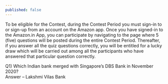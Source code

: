 ```yaml
---
published: false
---
```

To be eligible for the Contest, during the Contest Period you must sign-in to or sign-up from an account on the Amazon app. Once you have signed-in to the Amazon.in App, you can participate by navigating to the page where 5 (five) questions will be posted during the entire Contest Period. Thereafter, if you answer all the quiz questions correctly, you will be entitled for a lucky draw which will be carried out among all the participants who have answered that particular question correctly.  

Q1) Which Indian bank merged with Singapore’s DBS Bank in November 2020?  
Answer – Lakshmi Vilas Bank

